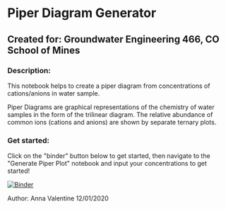# Piper Diagram Generator
## Created for: Groundwater Engineering 466, CO School of Mines

### Description:
This notebook helps to create a piper diagram from concentrations of cations/anions in water sample. 

Piper Diagrams are graphical representations of the chemistry of water samples in the form of the trilinear diagram. The relative abundance of common ions (cations and anions) are shown by separate ternary plots. 

### Get started:
Click on the "binder" button below to get started, then navigate to the "Generate Piper Plot" notebook and input your concentrations to get started!
 
[![Binder](https://mybinder.org/badge_logo.svg)](https://mybinder.org/v2/gh/annavalentine/Groundwater466/main)

Author: Anna Valentine 12/01/2020
